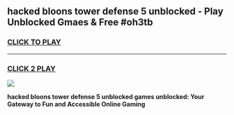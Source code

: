 
## hacked bloons tower defense 5 unblocked - Play Unblocked Gmaes & Free #oh3tb
<h3>
<a href="https://news.freeplayer.one?title=hacked_bloons_tower_defense_5_unblocked&ref=24F">CLICK TO PLAY</a></h3>
<hr>

<h3>
<a href="https://news.freeplayer.one?title=hacked_bloons_tower_defense_5_unblocked&ref=24F">CLICK 2 PLAY</a>
  
</h3>

<a href="https://news.freeplayer.one?title=hacked_bloons_tower_defense_5_unblocked&ref=24F/"><img src="https://clearcache.store/games.png"></a>


**hacked bloons tower defense 5 unblocked games unblocked: Your Gateway to Fun and Accessible Online Gaming**
